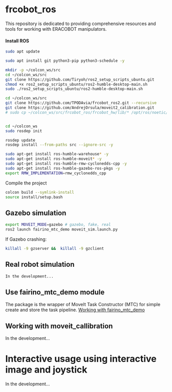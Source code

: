# frcobot_ros

This repository is dedicated to providing comprehensive resources and tools for working with ERACOBOT manipulators. 

<!-- ![alt text](./docs/demo.gif) -->

#### Install ROS

```bash
sudo apt update
```
```bash
sudo apt install git python3-pip python3-schedule -y
```
```bash
mkdir -p ~/colcon_ws/src
cd ~/colcon_ws/src
git clone https://github.com/Tiryoh/ros2_setup_scripts_ubuntu.git
chmod +x ros2_setup_scripts_ubuntu/ros2-humble-desktop-main.sh
sudo ./ros2_setup_scripts_ubuntu/ros2-humble-desktop-main.sh
```

```bash
cd ~/colcon_ws/src
git clone https://github.com/TPODAvia/frcobot_ros2.git --recursive
git clone https://github.com/AndrejOrsula/moveit2_calibration.git
# sudo cp ~/colcon_ws/src/frcobot_ros/frcobot_hw/lib/* /opt/ros/noetic/lib


cd ~/colcon_ws
sudo rosdep init

rosdep update
rosdep install --from-paths src --ignore-src -y

sudo apt-get install ros-humble-warehouse* -y
sudo apt-get install ros-humble-moveit* -y
sudo apt-get install ros-humble-rmw-cyclonedds-cpp -y
sudo apt-get install ros-humble-gazebo-ros-pkgs -y
export RMW_IMPLEMENTATION=rmw_cyclonedds_cpp
```

Compile the project
```bash
colcon build --symlink-install
source install/setup.bash
```

## Gazebo simulation

```bash
export MOVEIT_MODE=gazebo # gazebo, fake, real
ros2 launch fairino_mtc_demo moveit_sim.launch.py
```

If Gazebo crashing:
```bash
killall -9 gzserver &&  killall -9 gzclient
```

## Real robot simulation

```bash
In the development...
```

## Use fairino_mtc_demo module

The package is the wrapper of MoveIt Task Constructor (MTC) for simple create and store the task pipeline.
[Working with fairino_mtc_demo](fairino_mtc_demo/README.md)

## Working with moveit_callibration

In the development...

# Interactive usage using interactive image and joystick

In the development...